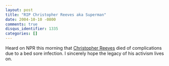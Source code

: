 ```yaml
---
layout: post
title: "RIP Christopher Reeves aka Superman"
date: 2004-10-10 -0800
comments: true
disqus_identifier: 1335
categories: []
---
```

Heard on NPR this morning that [Christopher
Reeves](http://www.imdb.com/name/nm0001659/) died of complications due
to a bed sore infection. I sincerely hope the legacy of his activism
lives on.


